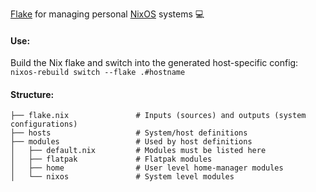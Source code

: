 [Flake](https://www.youtube.com/watch?v=JCeYq72Sko0) for managing personal [NixOS](https://nixos.org/) systems 💻

#### Use:
Build the Nix flake and switch into the generated host-specific config:
`nixos-rebuild switch --flake .#hostname`

#### Structure:
```
├── flake.nix               # Inputs (sources) and outputs (system configurations)
├── hosts                   # System/host definitions
├── modules                 # Used by host definitions
│   ├── default.nix         # Modules must be listed here
│   ├── flatpak             # Flatpak modules
│   ├── home                # User level home-manager modules
│   └── nixos               # System level modules
```
